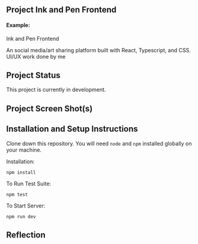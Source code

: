 ## Project Ink and Pen Frontend

#### Example:

Ink and Pen Frontend

An social media/art sharing platform built with React, Typescript, and CSS.
UI/UX work done by me

## Project Status
This project is currently in development. 


## Project Screen Shot(s)


## Installation and Setup Instructions

Clone down this repository. You will need `node` and `npm` installed globally on your machine.  

Installation:

`npm install`  

To Run Test Suite:  

`npm test`  

To Start Server:

`npm run dev`  

## Reflection
